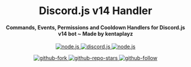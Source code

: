 <h1 align="center">
   Discord.js v14 Handler
</h1>
<h4 align="center">Commands, Events, Permissions and Cooldown Handlers for Discord.js v14 bot ~ Made by kentaplayz</h4>

<p align="center">
<a href="https://nodejs.org/en/download/">
   <img src="https://img.shields.io/badge/node-18.17.x-brightgreen?style=for-the-badge" alt="node.js">
</a>

<a href="https://github.com/discordjs/discord.js/">
   <img src="https://img.shields.io/badge/discord.js-v14-blue?style=for-the-badge" alt="discord.js">
</a>

<a href="https://github.com/KentaOp/Discord.js-v14-Handler/">
   <img src="https://img.shields.io/badge/version-latest-red?style=for-the-badge" alt="node.js">
</a>

</p>

<p align="center">

<a href="https://github.com/KentaOp/Discord.js-v14-Handler">
   <img src="https://img.shields.io/github/forks/KentaOp/Discord.js-v14-Handler?logo=githubactions&logoColor=success&style=social" alt="github-fork">
</a>

<a href="https://github.com/Nathaniel-VFX/Discord.js-v14-Command-Handlers">
   <img src="https://img.shields.io/github/stars/KentaOp/Discord.js-v14-Handler?label=Stars&logo=ReverbNation&&logoColor=yellow&style=social" alt="github-repo-stars">
</a>

<a href="https://github.com/KentaOp">
   <img src="https://img.shields.io/github/followers/KentaOp?label=Follow&logo=github&style=social" alt="github-follow">
</a>
  
</p>
